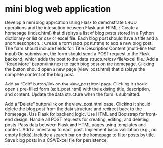 # mini blog web application 
Develop a mini blog application using Flask to demonstrate CRUD operations and the interaction between Flask and HTML.:
Create a homepage (index.html) that displays a list of blog posts stored in a Python dictionary or list or csv or excel file.
Each blog post should have a title and a short description.
:
Create a form (add_post.html) to add a new blog post.
The form should include fields for:
Title
Description
Content (multi-line text input)
On submission, the form should send a POST request to the Flask backend, which adds the post to the data structure/csv file/excel file.:
Add a “Read More” button/link next to each blog post on the homepage.
Clicking the button should open a new page (view_post.html) that displays the complete content of the blog post.

Add an “Edit” button/link on the view_post.html page.
Clicking it should open a pre-filled form (edit_post.html) with the existing title, description, and content.
Update the data structure when the form is submitted.

Add a “Delete” button/link on the view_post.html page.
Clicking it should delete the blog post from the data structure and redirect back to the homepage.
Use Flask for backend logic.
Use HTML and Bootstrap for front-end design.
Handle all POST requests for creating, editing, and deleting posts.
Pass data between Flask and HTML pages using templates and context.
Add a timestamp to each post.
Implement basic validation (e.g., no empty fields).
Include a search bar on the homepage to filter posts by title.
Save blog posts in a CSV/Excel file for persistence.
